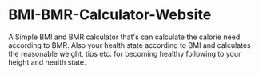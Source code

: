# BMI-BMR-Calculator-Website
A Simple BMI and BMR calculator that's can calculate the calorie need according to BMR. Also your health state according to BMI and calculates the reasonable weight, tips etc. for becoming healthy following to your height and health state.

